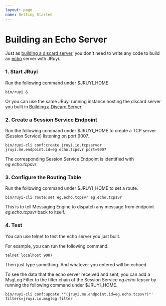 ```yaml
---
layout: page
name: Getting Started
---
```


# Building an Echo Server

Just as [building a discard server](../building-a-discard-server), you don't need to write any code to build an [echo](http://tools.ietf.org/html/rfc862 "Echo Protocol") server with JRuyi.

### 1. Start JRuyi

Run the following command under $JRUYI_HOME.

```
bin/ruyi &
```

Or you can use the same JRuyi running instance hosting the discard server you built in [Building a Discard Server](../building-a-discard-server).

### 2. Create a Session Service Endpoint

Run the following command under $JRUYI_HOME to create a TCP server (Session Service) listening on port 9007.

```
bin/ruyi-cli conf:create jruyi.io.tcpserver jruyi.me.endpoint.id=eg.echo.tcpsvr port=9007
```

The corresponding Session Service Endpoint is identified with *eg.echo.tcpsvr*.

### 3. Configure the Routing Table

Run the following command under $JRUYI_HOME to set a route.

```
bin/ruyi-cli route:set eg.echo.tcpsvr eg.echo.tcpsvr
```

This is to tell Messaging Engine to dispatch any message from endpoint *eg.echo.tcpsvr* back to itself.

### 4. Test

You can use telnet to test the echo server you just built.

For example, you can run the following command.

```
telnet localhost 9007
```

Then just type something. And whatever you entered will be echoed.

To see the data that the echo server received and sent, you can add a MsgLog Filter to the filter chain of the Session Service *eg.echo.tcpsvr* by running the following command under $JRUYI_HOME.

```
bin/ruyi-cli conf:update '"(jruyi.me.endpoint.id=eg.echo.tcpsvr)"' filters=jruyi.io.msglog.filter
```
